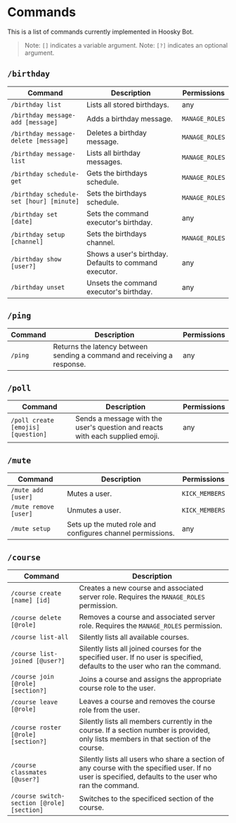 # Commands

This is a list of commands currently implemented in Hoosky Bot.

> Note: `[]` indicates a variable argument.
> Note: `[?]` indicates an optional argument.

## `/birthday`

| Command                                  | Description                                            | Permissions    |
| ---------------------------------------- | ------------------------------------------------------ | -------------- |
| `/birthday list`                         | Lists all stored birthdays.                            | any            |
| `/birthday message-add [message]`        | Adds a birthday message.                               | `MANAGE_ROLES` |
| `/birthday message-delete [message]`     | Deletes a birthday message.                            | `MANAGE_ROLES` |
| `/birthday message-list`                 | Lists all birthday messages.                           | `MANAGE_ROLES` |
| `/birthday schedule-get`                 | Gets the birthdays schedule.                           | `MANAGE_ROLES` |
| `/birthday schedule-set [hour] [minute]` | Sets the birthdays schedule.                           | `MANAGE_ROLES` |
| `/birthday set [date]`                   | Sets the command executor's birthday.                  | any            |
| `/birthday setup [channel]`              | Sets the birthdays channel.                            | `MANAGE_ROLES` |
| `/birthday show [user?]`                 | Shows a user's birthday. Defaults to command executor. | any            |
| `/birthday unset`                        | Unsets the command executor's birthday.                | any            |

## `/ping`

| Command | Description                                                             | Permissions |
| ------- | ----------------------------------------------------------------------- | ----------- |
| `/ping` | Returns the latency between sending a command and receiving a response. | any         |

## `/poll`

| Command                            | Description                                                                   | Permissions |
| ---------------------------------- | ----------------------------------------------------------------------------- | ----------- |
| `/poll create [emojis] [question]` | Sends a message with the user's question and reacts with each supplied emoji. | any         |

## `/mute`

| Command               | Description                                                | Permissions    |
| --------------------- | ---------------------------------------------------------- | -------------- |
| `/mute add [user]`    | Mutes a user.                                              | `KICK_MEMBERS` |
| `/mute remove [user]` | Unmutes a user.                                            | `KICK_MEMBERS` |
| `/mute setup`         | Sets up the muted role and configures channel permissions. | any            |

## `/course`

| Command                                    | Description                                                                                                                                            |
| ------------------------------------------ | ------------------------------------------------------------------------------------------------------------------------------------------------------ |
| `/course create [name] [id]`               | Creates a new course and associated server role. Requires the `MANAGE_ROLES` permission.                                                               |
| `/course delete [@role]`                   | Removes a course and associated server role. Requires the `MANAGE_ROLES` permission.                                                                   |
| `/course list-all`                         | Silently lists all available courses.                                                                                                                  |
| `/course list-joined [@user?]`             | Silently lists all joined courses for the specified user. If no user is specified, defaults to the user who ran the command.                           |
| `/course join [@role] [section?]`          | Joins a course and assigns the appropriate course role to the user.                                                                                    |
| `/course leave [@role]`                    | Leaves a course and removes the course role from the user.                                                                                             |
| `/course roster [@role] [section?]`        | Silently lists all members currently in the course. If a section number is provided, only lists members in that section of the course.                 |
| `/course classmates [@user?]`              | Silently lists all users who share a section of any course with the specified user. If no user is specified, defaults to the user who ran the command. |
| `/course switch-section [@role] [section]` | Switches to the specificed section of the course.                                                                                                      |
